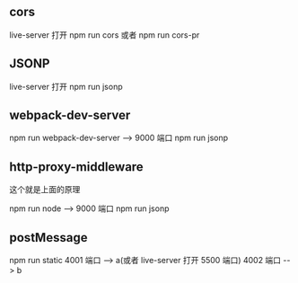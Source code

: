 ## cors

live-server 打开
npm run cors 或者 npm run cors-pr

## JSONP

live-server 打开
npm run jsonp

## webpack-dev-server

npm run webpack-dev-server --> 9000 端口
npm run jsonp

## http-proxy-middleware

这个就是上面的原理

npm run node --> 9000 端口
npm run jsonp

## postMessage

npm run static
4001 端口 --> a(或者 live-server 打开 5500 端口)
4002 端口 --> b
